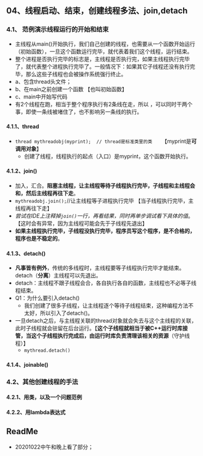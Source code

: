 ## 04、线程启动、结束，创建线程多法、join,detach



### 4.1、 范例演示线程运行的开始和结束

+ 主线程从main()开始执行，我们自己创建的线程，也需要从一个函数开始运行（初始函数），一旦这个函数运行完毕，就代表着我们这个线程，运行结束。
+ 整个进程是否执行完毕的标志是，主线程是否执行完，如果主线程执行完毕了，就代表整个进程执行完毕了。一般情况下：如果其它子线程还没有执行完毕，那么这些子线程也会被操作系统强行终止。
+ a、包含thread头文件；
+ b、在main之前创建一个函数 【也叫初始函数】
+ c、main中开始写代码
+ 有2个线程在跑，相当于整个程序执行有2条线在走，所以 ，可以同时干两个事，即使一条线被堵住了，也不影响另一条线的执行。

#### 4.1.1、thread

+ `thread mythreadobj(myprint);  // thread是标准类里的类   ` 【myprint是**可调用对象**】
  + 创建了线程，线程执行的起点（入口）是myprint，这个函数开始执行。

#### 4.1.2、join()

+ 加入，汇合。**阻塞主线程，让主线程等待子线程执行完毕，子线程和主线程会和，然后主线程再往下走**。
+ `mythreadobj.join();`//让主线程等子进程执行完毕  【当子线程执行完毕，主线程再往下走】
+ *尝试在IDE上注释掉`join()`一行，再看结果，同时再单步调试看下具体的值*。 【这时会有异常，因为主线程可能会先于子线程先退出】
+ **如果主线程执行完毕，子线程没执行完毕，程序员写这个程序，是不合格的，程序也是不稳定的**。

#### 4.1.3、detach()

+ **凡事皆有例外**，传统的多线程时，主线程要等子线程执行完毕才能结束。detach（**分离**）主线程可以先退出。
+ detach：主线程不跟子线程会合，各自执行各自的函数，主线程也不必等子线程结束。
+ Q1：为什么要引入detach()
  + 我们创建了很多子线程，让主线程逐个等待子线程结束，这种编程方法不太好，所以引入了detach()。
+ 一旦detach之后，与主线程关联的thread对象就会失去与这个主线程的关联，此时子线程就会驻留在后台运行。【**这个子线程就相当于被C++运行时库接管，当这个子线程执行完成后，由运行时库负责清理该相关的资源**（守护线程）】
  + `mythread.detach()`

#### 4.1.4、joinable()

### 4.2、其他创建线程的手法

#### 4.2.1、用类，以及一个问题范例

#### 4.2.2、用lambda表达式

## ReadMe

+ 20201022中午和晚上看了部分；
